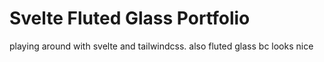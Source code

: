 # Svelte Fluted Glass Portfolio

playing around with svelte and tailwindcss. also fluted glass bc looks nice
